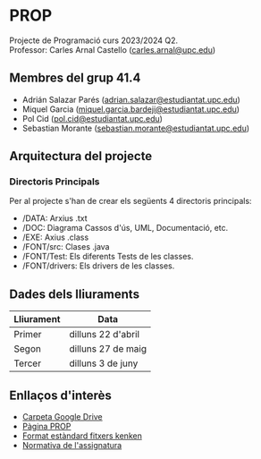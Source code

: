 # PROP

Projecte de Programació curs 2023/2024 Q2.   
Professor: Carles Arnal Castello (carles.arnal@upc.edu)

## Membres del grup 41.4
* Adrián Salazar Parés (adrian.salazar@estudiantat.upc.edu)
* Miquel Garcia (miquel.garcia.bardeji@estudiantat.upc.edu)
* Pol Cid (pol.cid@estudiantat.upc.edu)
* Sebastian Morante (sebastian.morante@estudiantat.upc.edu)


## Arquitectura del projecte

### Directoris Principals

Per al projecte s'han de crear els següents 4 directoris principals:

- /DATA: Arxius .txt
- /DOC: Diagrama Cassos d'ús, UML, Documentació, etc.
- /EXE: Axius .class
- /FONT/src: Clases .java
- /FONT/Test: Els diferents Tests de les classes.
- /FONT/drivers: Els drivers de les classes.

## Dades dels lliuraments

|Lliurament | Data            
|-----------|-----------------
|Primer	  |dilluns 22 d'abril
|Segon		  |dilluns 27 de maig
|Tercer	  |dilluns 3 de juny


## Enllaços d'interès
* [Carpeta Google Drive](https://drive.google.com/drive/u/0/folders/1gQBz_Ux73mhqmgyDzyVlATeSviKdHR2-) 
* [Pàgina PROP](https://www.cs.upc.edu/prop/)
* [Format estàndard fitxers kenken](https://www.cs.upc.edu/prop/data/uploads/formatokenken.pdf)
* [Normativa de l'assignatura](https://www.cs.upc.edu/prop/data/uploads/normativa-2q2324.pdf)
